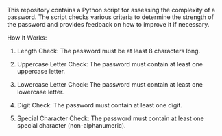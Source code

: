 This repository contains a Python script for assessing the complexity of a password. The script checks various criteria to determine the strength of the password and provides feedback on how to improve it if necessary.

How It Works:

 1. Length Check: The password must be at least 8 characters long.
  
 2. Uppercase Letter Check: The password must contain at least one uppercase letter.
  
 3. Lowercase Letter Check: The password must contain at least one lowercase letter.
  
 4. Digit Check: The password must contain at least one digit.
  
 5. Special Character Check: The password must contain at least one special character (non-alphanumeric).
